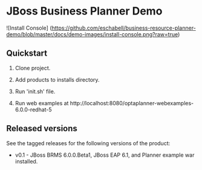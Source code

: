 JBoss Business Planner Demo 
===========================

![Install Console] (https://github.com/eschabell/business-resource-planner-demo/blob/master/docs/demo-images/install-console.png?raw=true)


Quickstart
----------

1. Clone project.

2. Add products to installs directory.

3. Run 'init.sh' file.

4. Run web examples at http://localhost:8080/optaplanner-webexamples-6.0.0-redhat-5 


Released versions
-----------------

See the tagged releases for the following versions of the product:

- v0.1 - JBoss BRMS 6.0.0.Beta1, JBoss EAP 6.1, and Planner example war installed.
